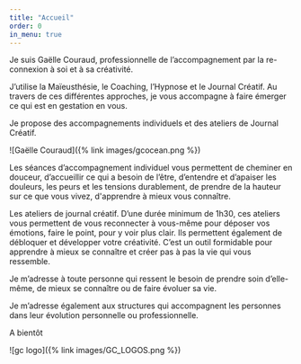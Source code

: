 ```yaml
---
title: "Accueil"
order: 0
in_menu: true
---
```

Je suis Gaëlle Couraud, professionnelle de l’accompagnement par la re-connexion à soi et à sa créativité. 

J’utilise la Maïeusthésie, le Coaching, l’Hypnose et le Journal Créatif. Au travers de ces différentes approches, je vous accompagne à faire émerger ce qui est en gestation en vous. 

Je propose des accompagnements individuels et des ateliers de Journal Créatif.

![Gaëlle Couraud]({% link images/gcocean.png %})

Les séances d’accompagnement individuel vous permettent de cheminer en douceur, d’accueillir ce qui a besoin de l’être, d’entendre et d’apaiser les douleurs, les peurs et les tensions durablement, de prendre de la hauteur sur ce que vous vivez, d'apprendre à mieux vous connaître.

Les ateliers de journal créatif. D’une durée minimum de 1h30, ces ateliers vous permettent de vous reconnecter à vous-même pour déposer vos émotions, faire le point, pour y voir plus clair. Ils permettent également de débloquer et développer votre créativité. C’est un outil formidable pour apprendre à mieux se connaître et créer pas à pas la vie qui vous ressemble.

Je m’adresse à toute personne qui ressent le besoin de prendre soin d’elle-même, de mieux se connaître ou de faire évoluer sa vie.

Je m’adresse également aux structures qui accompagnent les personnes dans leur évolution personnelle ou professionnelle.

A bientôt

![gc logo]({% link images/GC_LOGOS.png %}) 